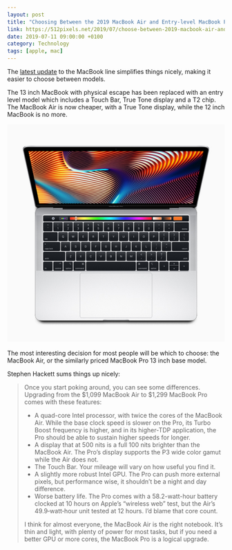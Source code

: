 ```yaml
---
layout: post
title: "Choosing Between the 2019 MacBook Air and Entry-level MacBook Pro"
link: https://512pixels.net/2019/07/choose-between-2019-macbook-air-and-macbook-pro/
date: 2019-07-11 09:00:00 +0100
category: Technology
tags: [apple, mac]
---
```


The [latest update][newmacs] to the MacBook line simplifies things nicely, making it easier to choose between models. 

The 13 inch MacBook with physical escape has been replaced with an entry level model which includes a Touch Bar, True Tone display and a T2 chip. The MacBook Air is now cheaper, with a True Tone display, while the 12 inch MacBook is no more.

<center>
	<img src="/images/2019/7/2019-mbp.png" alt="MacBook Pro 2019" class="image-single" />
</center>

The most interesting decision for most people will be which to choose: the MacBook Air, or the similarly priced MacBook Pro 13 inch base model. 

Stephen Hackett sums things up nicely:

>Once you start poking around, you can see some differences. Upgrading from the $1,099 MacBook Air to $1,299 MacBook Pro comes with these features:
>
>* A quad-core Intel processor, with twice the cores of the MacBook Air. While the base clock speed is slower on the Pro, its Turbo Boost frequency is higher, and in its higher-TDP application, the Pro should be able to sustain higher speeds for longer.
>* A display that at 500 nits is a full 100 nits brighter than the MacBook Air. The Pro’s display supports the P3 wide color gamut while the Air does not.
>* The Touch Bar. Your mileage will vary on how useful you find it.
>* A slightly more robust Intel GPU. The Pro can push more external pixels, but performance wise, it shouldn’t be a night and day difference. 
>* Worse battery life. The Pro comes with a 58.2-watt-hour battery clocked at 10 hours on Apple’s “wireless web” test, but the Air’s 49.9‑watt‑hour unit tested at 12 hours. I’d blame that core count.
>
>I think for almost everyone, the MacBook Air is the right notebook. It’s thin and light, with plenty of power for most tasks, but if you need a better GPU or more cores, the MacBook Pro is a logical upgrade.

[newmacs]:https://www.apple.com/ie/newsroom/2019/07/macbook-air-and-macbook-pro-updated-for-back-to-school-season/